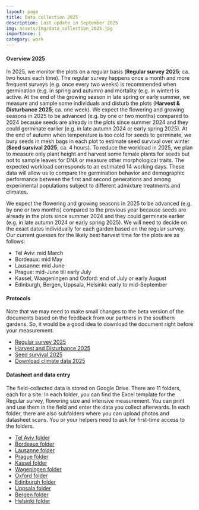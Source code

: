 ```yaml
---
layout: page
title: Data collection 2025
description: Last update in September 2025
img: assets/img/data_collection_2025.jpg
importance: 1
category: work
---
```


#### Overview 2025

In 2025, we monitor the plots on a regular basis (**Regular survey 2025**; ca. two hours each time). The regular survey happens once a month and more frequent surveys (e.g. once every two weeks) is recommended when germination (e.g. in spring and autumn) and mortality (e.g. in winter) is active. At the end of the growing season in late spring or early summer, we measure and sample some individuals and disturb the plots (**Harvest & Disturbance 2025**; ca. one week). We expect the flowering and growing seasons in 2025 to be advanced (e.g. by one or two months) compared to 2024 because seeds are already in the plots since summer 2024 and they could germinate earlier (e.g. in late autumn 2024 or early spring 2025). At the end of autumn when temperature is too cold for seeds to germinate, we bury seeds in mesh bags in each plot to estimate seed survival over winter (**Seed survival 2025**; ca. 4 hours). To reduce the workload in 2025, we plan to measure only plant height and harvest some female plants for seeds but not to sample leaves for DNA or measure other morphological traits. The expected workload corresponds to an estimated 14 working days. These data will allow us to compare the germination behavior and demographic performance between the first and second generations and among experimental populations subject to different admixture treatments and climates. 

We expect the flowering and growing seasons in 2025 to be advanced (e.g. by one or two months) compared to the previous year because seeds are already in the plots since summer 2024 and they could germinate earlier (e.g. in late autumn 2024 or early spring 2025). We will need to decide on the exact dates individually for each garden based on the regular survey. Our current guesses for the likely best harvest time for the plots are as follows:

<ul>
  <li>Tel Aviv: mid March</li>  
  <li>Bordeaux: mid May</li>
  <li>Lausanne: mid June</li>
  <li>Prague: mid-June till early July</li>
  <li>Kassel, Waageningen and Oxford: end of July or early August</li>
  <li>Edinburgh, Bergen, Uppsala, Helsinki: early to mid-September</li>
</ul>

#### Protocols

Note that we may need to make small changes to the beta version of the documents based on the feedback from our partners in the southern gardens. 
So, it would be a good idea to download the document right before your measurement. 

<ul>
  <li> <a href="https://docs.google.com/document/d/1zqEF5fN2yxOgQMcSHEdNGLAdEFSPQ3ka/edit?usp=sharing&ouid=102358639314492490823&rtpof=true&sd=true" target="_blank">Regular survey 2025 </a> </li> 
  <li> <a href="https://docs.google.com/document/d/1UzqNjbjI_xJ1PHzwcTF6DOB_dL9QtdwM/edit?usp=sharing&ouid=102358639314492490823&rtpof=true&sd=true" target="_blank">Harvest and Disturbance 2025 </a> </li>
  <li> <a href="https://docs.google.com/document/d/1jI5p5p2mb6KTyPmszT8qyp0GQkveDDhA/edit?usp=sharing&ouid=102358639314492490823&rtpof=true&sd=true">Seed survival 2025 </a> </li>
<li> <a href="https://docs.google.com/document/d/1EJu_vTnxISKugC-F2glf3jATes0s3-_R/edit?usp=sharing&ouid=102358639314492490823&rtpof=true&sd=true">Download climate data 2025 </a> </li>
</ul>

####  Datasheet and data entry

The field-collected data is stored on Google Drive. There are 11 folders, each for a site. 
In each folder, you can find the Excel template for the Regular survey, flowering size and intensive measurement. 
You can print and use them in the field and enter the data you collect afterwards. 
In each folder, there are also subfolders where you can upload photos and datasheet scans. 
You or your helpers need to ask for first-time access to the folders.

<ul>
<li> <a href="https://drive.google.com/drive/folders/1N_SYFleP9o4kSz9cJU-DE9OLNsQbEJka?usp=sharing" target="_blank">Tel Aviv folder</a> </li> 
<li> <a href="https://drive.google.com/drive/folders/16LKeyzN48xk2NVFstP3jiav0iU1Y6jS8?usp=sharing" target="_blank">Bordeaux folder</a></li> 
<li><a href="https://drive.google.com/drive/folders/1Ta24oGK8K-_HRUNJLZV3_MASYYfVsNVG?usp=sharing" target="_blank">Lausanne folder</a></li> 
<li><a href="https://drive.google.com/drive/folders/1IhpCqHa3ddYhQ0prCGn8Rxyo79Vo4XC6?usp=sharing" target="_blank">Prague folder</a></li> 
<li><a href="https://drive.google.com/drive/folders/1ruts1EZ1vkrkywZNtuoeRi1iQPegxSSy?usp=sharing" target="_blank">Kassel folder</a></li> 
<li><a href="https://drive.google.com/drive/folders/1KTzKfV1WKtk_i6mj_O6yL4fk3ElcrsRl?usp=sharing" target="_blank">Wageningen folder</a></li> 
<li><a href="https://drive.google.com/drive/folders/1WGxY448lXcBIX5nvWNksXh_WWL-SZdIO?usp=sharing" target="_blank">Oxford folder</a></li> 
<li><a href="https://drive.google.com/drive/folders/1EKytUKT1O6Ni08jKj9kjW1flarpL7UOZ?usp=sharing" target="_blank">Edinburgh folder</a></li> 
<li> <a href="https://drive.google.com/drive/folders/1fLr8aeLq8YdVS7lNRWCNnUz1JEyXIuvR?usp=sharing" target="_blank">Uppsala folder</a></li> 
<li> <a href="https://drive.google.com/drive/folders/1w8bOGd7uw_6IUopaJ77xl7kp_xX09oy_?usp=sharing" target="_blank">Bergen folder</a></li> 
<li> <a href="https://drive.google.com/drive/folders/1rKJ9GSNL5yPSIcaiiB_FEZvG7NuuNewW?usp=sharing" target="_blank">Helsinki folder</a> </li> 
</ul>
